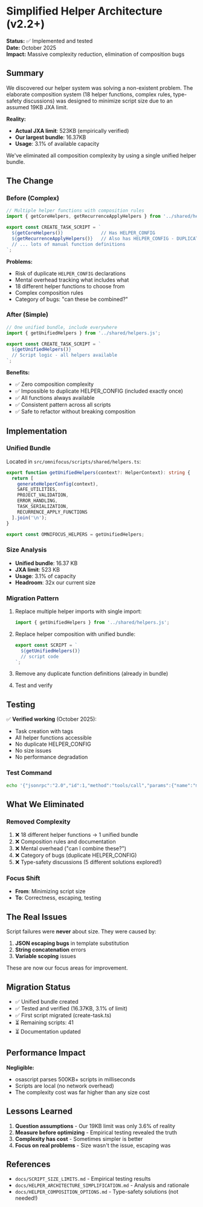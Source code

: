 # Simplified Helper Architecture (v2.2+)

**Status:** ✅ Implemented and tested  
**Date:** October 2025  
**Impact:** Massive complexity reduction, elimination of composition bugs

## Summary

We discovered our helper system was solving a non-existent problem. The elaborate composition system (18 helper functions, complex rules, type-safety discussions) was designed to minimize script size due to an assumed 19KB JXA limit.

**Reality:**
- **Actual JXA limit**: 523KB (empirically verified)
- **Our largest bundle**: 16.37KB
- **Usage**: 3.1% of available capacity

We've eliminated all composition complexity by using a single unified helper bundle.

## The Change

### Before (Complex)
```typescript
// Multiple helper functions with composition rules
import { getCoreHelpers, getRecurrenceApplyHelpers } from '../shared/helpers.js';

export const CREATE_TASK_SCRIPT = `
  ${getCoreHelpers()}              // Has HELPER_CONFIG
  ${getRecurrenceApplyHelpers()}   // Also has HELPER_CONFIG - DUPLICATE!
  // ... lots of manual function definitions
`;
```

**Problems:**
- Risk of duplicate `HELPER_CONFIG` declarations
- Mental overhead tracking what includes what
- 18 different helper functions to choose from
- Complex composition rules
- Category of bugs: "can these be combined?"

### After (Simple)
```typescript
// One unified bundle, include everywhere
import { getUnifiedHelpers } from '../shared/helpers.js';

export const CREATE_TASK_SCRIPT = `
  ${getUnifiedHelpers()}
  // Script logic - all helpers available
`;
```

**Benefits:**
- ✅ Zero composition complexity
- ✅ Impossible to duplicate HELPER_CONFIG (included exactly once)
- ✅ All functions always available
- ✅ Consistent pattern across all scripts
- ✅ Safe to refactor without breaking composition

## Implementation

### Unified Bundle
Located in `src/omnifocus/scripts/shared/helpers.ts`:

```typescript
export function getUnifiedHelpers(context?: HelperContext): string {
  return [
    generateHelperConfig(context),
    SAFE_UTILITIES,
    PROJECT_VALIDATION,
    ERROR_HANDLING,
    TASK_SERIALIZATION,
    RECURRENCE_APPLY_FUNCTIONS
  ].join('\n');
}

export const OMNIFOCUS_HELPERS = getUnifiedHelpers;
```

### Size Analysis
- **Unified bundle**: 16.37 KB
- **JXA limit**: 523 KB  
- **Usage**: 3.1% of capacity
- **Headroom**: 32x our current size

### Migration Pattern

1. Replace multiple helper imports with single import:
   ```typescript
   import { getUnifiedHelpers } from '../shared/helpers.js';
   ```

2. Replace helper composition with unified bundle:
   ```typescript
   export const SCRIPT = `
     ${getUnifiedHelpers()}
     // script code
   `;
   ```

3. Remove any duplicate function definitions (already in bundle)

4. Test and verify

## Testing

✅ **Verified working** (October 2025):
- Task creation with tags
- All helper functions accessible
- No duplicate HELPER_CONFIG
- No size issues
- No performance degradation

### Test Command
```bash
echo '{"jsonrpc":"2.0","id":1,"method":"tools/call","params":{"name":"manage_task","arguments":{"operation":"create","name":"Test","tags":["@test"],"estimatedMinutes":"5"}}}' | node dist/index.js
```

## What We Eliminated

### Removed Complexity
1. ❌ 18 different helper functions → 1 unified bundle
2. ❌ Composition rules and documentation
3. ❌ Mental overhead ("can I combine these?")
4. ❌ Category of bugs (duplicate HELPER_CONFIG)
5. ❌ Type-safety discussions (5 different solutions explored!)

### Focus Shift
- **From**: Minimizing script size
- **To**: Correctness, escaping, testing

## The Real Issues

Script failures were **never** about size. They were caused by:

1. **JSON escaping bugs** in template substitution
2. **String concatenation** errors
3. **Variable scoping** issues

These are now our focus areas for improvement.

## Migration Status

- ✅ Unified bundle created
- ✅ Tested and verified (16.37KB, 3.1% of limit)
- ✅ First script migrated (create-task.ts)
- ⏳ Remaining scripts: 41
- ⏳ Documentation updated

## Performance Impact

**Negligible:**
- osascript parses 500KB+ scripts in milliseconds
- Scripts are local (no network overhead)
- The complexity cost was far higher than any size cost

## Lessons Learned

1. **Question assumptions** - Our 19KB limit was only 3.6% of reality
2. **Measure before optimizing** - Empirical testing revealed the truth
3. **Complexity has cost** - Sometimes simpler is better
4. **Focus on real problems** - Size wasn't the issue, escaping was

## References

- `docs/SCRIPT_SIZE_LIMITS.md` - Empirical testing results
- `docs/HELPER_ARCHITECTURE_SIMPLIFICATION.md` - Analysis and rationale
- `docs/HELPER_COMPOSITION_OPTIONS.md` - Type-safety solutions (not needed!)
